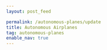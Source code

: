 ```yaml
---
layout: post_feed

permalink: /autonomous-planes/update
title: Autonomous Airplanes
tag: autonomous-planes
enable_nav: true
---
```

